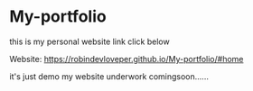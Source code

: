 # My-portfolio
this is my personal website link click below

Website: https://robindevloveper.github.io/My-portfolio/#home


it's just demo my website underwork comingsoon......
